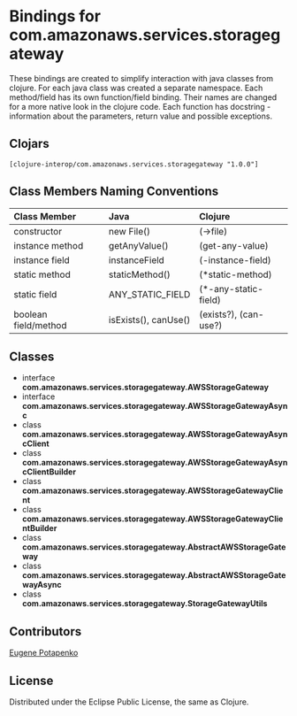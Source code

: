 # Bindings for com.amazonaws.services.storagegateway

These bindings are created to simplify interaction with java classes from clojure.
For each java class was created a separate namespace.
Each method/field has its own function/field binding.
Their names are changed for a more native look in the clojure code. Each function has docstring - information about the parameters, return value and possible exceptions.

## Clojars

```
[clojure-interop/com.amazonaws.services.storagegateway "1.0.0"]
```

## Class Members Naming Conventions

| Class Member | Java | Clojure |
|:--|:--|:--|
| constructor | new File() | (->file) |
| instance method | getAnyValue() | (get-any-value) |
| instance field | instanceField | (-instance-field) |
| static method | staticMethod() | (*static-method) |
| static field | ANY_STATIC_FIELD | (*-any-static-field) |
| boolean field/method | isExists(), canUse() | (exists?), (can-use?) |

## Classes

- interface **com.amazonaws.services.storagegateway.AWSStorageGateway**
- interface **com.amazonaws.services.storagegateway.AWSStorageGatewayAsync**
- class **com.amazonaws.services.storagegateway.AWSStorageGatewayAsyncClient**
- class **com.amazonaws.services.storagegateway.AWSStorageGatewayAsyncClientBuilder**
- class **com.amazonaws.services.storagegateway.AWSStorageGatewayClient**
- class **com.amazonaws.services.storagegateway.AWSStorageGatewayClientBuilder**
- class **com.amazonaws.services.storagegateway.AbstractAWSStorageGateway**
- class **com.amazonaws.services.storagegateway.AbstractAWSStorageGatewayAsync**
- class **com.amazonaws.services.storagegateway.StorageGatewayUtils**

## Contributors

[Eugene Potapenko](https://github.com/potapenko/)

## License

Distributed under the Eclipse Public License, the same as Clojure.
